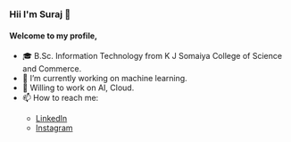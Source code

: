 <h3> <strong> Hii I'm Suraj 👋 </strong> </h3>
<h4>Welcome to my profile,</h4>

<ul>
  <li> 🎓 B.Sc. Information Technology from K J Somaiya College of Science and Commerce.
  <li> 🔭 I’m currently working on machine learning.</li>
  <li> 🏢 Willing to work on AI, Cloud.
  <li> 📫 How to reach me: </li>
  <ul>
    <li><a href="https://linkedin.com/in/bhosalesuraj/"> LinkedIn </a></li>
    <li><a href="https://www.instagram.com/_suraj12__/"> Instagram </a></li>
  </ul>
</ul>

